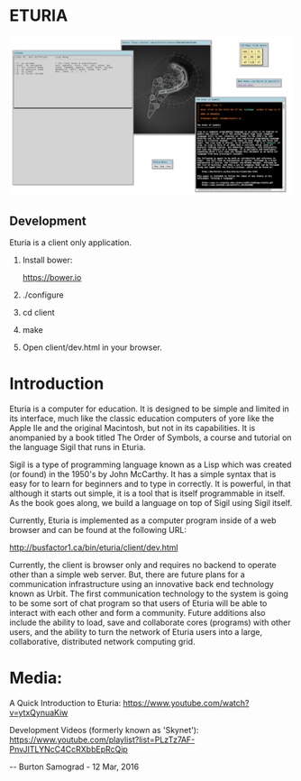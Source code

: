 ETURIA
==

![A Eturia Screenshot](https://github.com/BusFactor1Inc/eturia/blob/master/screenshot-1-3-2016.png)


Development
---

Eturia is a client only application.

1) Install bower:

   https://bower.io

2) ./configure

3) cd client

4) make

5) Open client/dev.html in your browser.

Introduction
==

Eturia is a computer for education. It is designed to be simple and limited in its interface, much like the classic education computers of yore like the Apple IIe and the original Macintosh, but not in its capabilities. It is anompanied by a book titled The Order of Symbols, a course and tutorial on the language Sigil that runs in Eturia.

Sigil is a type of programming language known as a Lisp which was created (or found) in the 1950's by John McCarthy. It has a simple syntax that is easy for to learn for beginners and to type in correctly. It is powerful, in that although it starts out simple, it is a tool that is itself programmable in itself. As the book goes along, we build a language on top of Sigil using Sigil itself.

Currently, Eturia is implemented as a computer program inside of a web browser and can be found at the following URL:

http://busfactor1.ca/bin/eturia/client/dev.html

Currently, the client is browser only and requires no backend to operate other than a simple web server. But, there are future plans for a communication infrastructure using an innovative back end technology known as Urbit. The first communication technology to the system is going to be some sort of chat program so that users of Eturia will be able to interact with each other and form a community. Future additions also include the ability to load, save and collaborate cores (programs) with other users, and the ability to turn the network of Eturia users into a large, collaborative, distributed network computing grid.

Media:
==

A Quick Introduction to Eturia: https://www.youtube.com/watch?v=ytxQynuaKiw

Development Videos (formerly known as 'Skynet'): https://www.youtube.com/playlist?list=PLzTz7AF-PnvJITLYNcC4CcRXbbEpRcQip

--
Burton Samograd - 12 Mar, 2016
